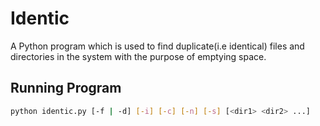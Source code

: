 # Identic
A Python program which is used to find duplicate(i.e identical) files and directories in the system with the purpose of emptying space.

## Running Program
``` bash
python identic.py [-f | -d] [-i] [-c] [-n] [-s] [<dir1> <dir2> ...]
